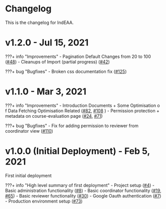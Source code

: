 # Changelog
This is the changelog for IndEAA.

# v1.2.0 - Jul 15, 2021
???+ info "Improvements"
    - Pagination Default Changes from 20 to 100 ([#48](https://github.com/uwasystemhealth/IndEAA/issues/48))
    - Cleanups of Import (partial progress) ([#42](https://github.com/uwasystemhealth/IndEAA/issues/42))

???+ bug "Bugfixes"
    - Broken css documentation fix ([#125](https://github.com/uwasystemhealth/IndEAA/issues/125))

# v1.1.0 - Mar 3, 2021
???+ info "Improvements"
    - Introduction Documents + Some Optimisation o f Data Fetching Optimisation Related ([#82](https://github.com/uwasystemhealth/IndEAA/issues/82), [#108](https://github.com/uwasystemhealth/IndEAA/issues/108) )
    - Permission protection + metadata on course-evaluation page ([#24](https://github.com/uwasystemhealth/IndEAA/issues/24), [#71](https://github.com/uwasystemhealth/IndEAA/issues/71))

???+ bug "Bugfixes"
    - Fix for adding permission to reviewer from coordinator view ([#110](https://github.com/uwasystemhealth/IndEAA/issues/110))

# v1.0.0 (Initial Deployment) - Feb 5, 2021

First initial deployment

???+ info "High level summary of first deployment"
    - Project setup ([#4](https://github.com/uwasystemhealth/IndEAA/pull/4))
    - Basic administration functionality ([#8](https://github.com/uwasystemhealth/IndEAA/issues/8))
    - Basic coordinator functionality ([#19](https://github.com/uwasystemhealth/IndEAA/issues/19), [#65](https://github.com/uwasystemhealth/IndEAA/issues/65))
    - Basic reviewer functionality ([#30](https://github.com/uwasystemhealth/IndEAA/issues/30))
    - Google Oauth authentication ([#7](https://github.com/uwasystemhealth/IndEAA/issues/7))
    - Production environment setup ([#73](https://github.com/uwasystemhealth/IndEAA/issues/73))